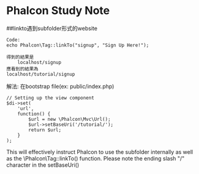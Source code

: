 # Phalcon Study Note

##linkto遇到subfolder形式的website

	Code:
	echo Phalcon\Tag::linkTo("signup", "Sign Up Here!");

	得到的結果是
		localhost/signup 
	應看到的結果為
	localhost/tutorial/signup

解法: 在bootstrap file(ex: public/index.php)

	// Setting up the view component
	$di->set(
    	'url', 
	    function() {
    	    $url = new \Phalcon\Mvc\Url();
    	    $url->setBaseUri('/tutorial/');
    	    return $url;
    	}
	);

This will effectively instruct Phalcon to use the subfolder internally as well as the \Phalcon\Tag::linkTo() function. Please note the ending slash "/" character in the setBaseUri()
